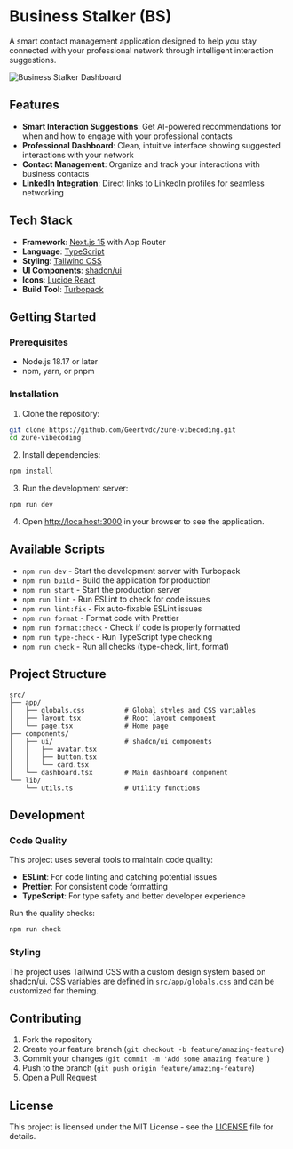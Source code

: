 # Business Stalker (BS)

A smart contact management application designed to help you stay connected with your professional network through intelligent interaction suggestions.

![Business Stalker Dashboard](https://github.com/user-attachments/assets/77c5e45c-6456-457d-9bfb-4e330c46238f)

## Features

- **Smart Interaction Suggestions**: Get AI-powered recommendations for when and how to engage with your professional contacts
- **Professional Dashboard**: Clean, intuitive interface showing suggested interactions with your network
- **Contact Management**: Organize and track your interactions with business contacts
- **LinkedIn Integration**: Direct links to LinkedIn profiles for seamless networking

## Tech Stack

- **Framework**: [Next.js 15](https://nextjs.org/) with App Router
- **Language**: [TypeScript](https://www.typescriptlang.org/)
- **Styling**: [Tailwind CSS](https://tailwindcss.com/)
- **UI Components**: [shadcn/ui](https://ui.shadcn.com/)
- **Icons**: [Lucide React](https://lucide.dev/)
- **Build Tool**: [Turbopack](https://turbo.build/pack)

## Getting Started

### Prerequisites

- Node.js 18.17 or later
- npm, yarn, or pnpm

### Installation

1. Clone the repository:

```bash
git clone https://github.com/Geertvdc/zure-vibecoding.git
cd zure-vibecoding
```

2. Install dependencies:

```bash
npm install
```

3. Run the development server:

```bash
npm run dev
```

4. Open [http://localhost:3000](http://localhost:3000) in your browser to see the application.

## Available Scripts

- `npm run dev` - Start the development server with Turbopack
- `npm run build` - Build the application for production
- `npm run start` - Start the production server
- `npm run lint` - Run ESLint to check for code issues
- `npm run lint:fix` - Fix auto-fixable ESLint issues
- `npm run format` - Format code with Prettier
- `npm run format:check` - Check if code is properly formatted
- `npm run type-check` - Run TypeScript type checking
- `npm run check` - Run all checks (type-check, lint, format)

## Project Structure

```
src/
├── app/
│   ├── globals.css          # Global styles and CSS variables
│   ├── layout.tsx           # Root layout component
│   └── page.tsx             # Home page
├── components/
│   ├── ui/                  # shadcn/ui components
│   │   ├── avatar.tsx
│   │   ├── button.tsx
│   │   └── card.tsx
│   └── dashboard.tsx        # Main dashboard component
└── lib/
    └── utils.ts             # Utility functions
```

## Development

### Code Quality

This project uses several tools to maintain code quality:

- **ESLint**: For code linting and catching potential issues
- **Prettier**: For consistent code formatting
- **TypeScript**: For type safety and better developer experience

Run the quality checks:

```bash
npm run check
```

### Styling

The project uses Tailwind CSS with a custom design system based on shadcn/ui. CSS variables are defined in `src/app/globals.css` and can be customized for theming.

## Contributing

1. Fork the repository
2. Create your feature branch (`git checkout -b feature/amazing-feature`)
3. Commit your changes (`git commit -m 'Add some amazing feature'`)
4. Push to the branch (`git push origin feature/amazing-feature`)
5. Open a Pull Request

## License

This project is licensed under the MIT License - see the [LICENSE](LICENSE) file for details.
